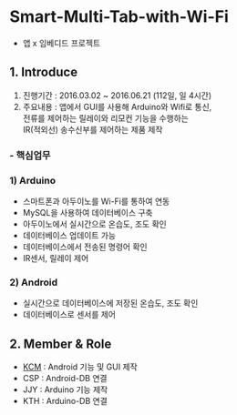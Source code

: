 # Smart-Multi-Tab-with-Wi-Fi
- 앱 x 임베디드 프로젝트

## 1. Introduce
1) 진행기간 : 2016.03.02 ~ 2016.06.21 (112일, 일 4시간)
2) 주요내용 : 앱에서 GUI를 사용해 Arduino와 Wifi로 통신, <br>
            전류를 제어하는 릴레이와 리모컨 기능을 수행하는 <br>
            IR(적외선) 송수신부를 제어하는 제품 제작

### - 핵심업무
### 1) Arduino
- 스마트폰과 아두이노를 Wi-Fi를 통하여 연동
- MySQL을 사용하여 데이터베이스 구축
- 아두이노에서 실시간으로 온습도, 조도 확인
- 데이터베이스 업데이트 가능
- 데이터베이스에서 전송된 명령어 확인
- IR센서, 릴레이 제어

### 2) Android
- 실시간으로 데이터베이스에 저장된 온습도, 조도 확인
- 데이터베이스로 센서를 제어

## 2. Member & Role
- [KCM](https://github.com/Chanmi-Kim) : Android 기능 및 GUI 제작
- CSP : Android-DB 연결
- JJY : Arduino 기능 제작
- KTH : Arduino-DB 연결
